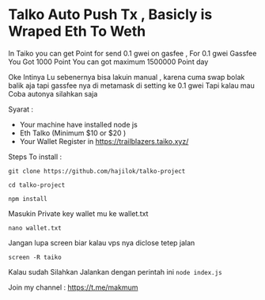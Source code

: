 # Talko Auto Push Tx , Basicly is Wraped Eth To Weth 

In Taiko you can get Point for send 0.1 gwei on gasfee , For 0.1 gwei Gassfee You Got 1000 Point 
You can got maximum 1500000 Point day 

Oke Intinya Lu sebenernya bisa lakuin manual , karena cuma swap bolak balik aja tapi gassfee nya di metamask di setting ke 0.1 gwei 
Tapi kalau mau Coba autonya silahkan saja 

Syarat : 
- Your machine have installed node js
- Eth Talko (Minimum $10 or $20 )
- Your Wallet Register in https://trailblazers.taiko.xyz/

Steps To install : 
```
git clone https://github.com/hajilok/talko-project
```
```
cd talko-project
```
```
npm install
```
Masukin Private key wallet mu ke wallet.txt

```
nano wallet.txt
```
Jangan lupa screen biar kalau vps nya diclose tetep jalan
```
screen -R taiko
```

Kalau sudah Silahkan Jalankan dengan perintah ini
``
node index.js
``

Join my channel : https://t.me/makmum
